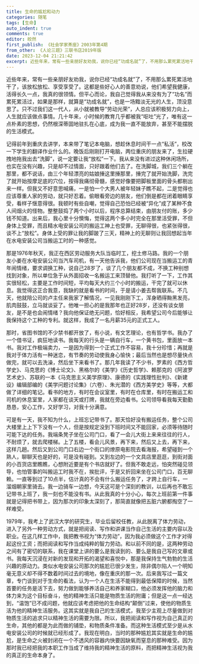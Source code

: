 ```yaml
---
title: 生命的尴尬和动力
categories: 随笔
tags: [生命]
auto_indent: true
comments: true
editor: 皎然
first_publish: 《社会学家茶座》2003年第4期
from_other: 《人论三题》三联书店2019年版
date: 2023-12-04 21:21:42
excerpt: 近些年来，常有一些亲朋好友劝我，说你已经“功成名就”了，不用那么累死累活地干了，该放松放松、享受享受了。这都是些好心人的善意劝说，他们希望我健康，活得长久一点，我真的很领情。但平心而论，我自己觉得我从来没有为了“功名”而累死累活过，如果是那样，就算是“功成名就”，也是一场黯淡无光的人生，顶没意思了。只不过我们这一代人，从小就被教导“劳动光荣”，人总应该积极努力向上，人生就应该做点事情。几十年来，小时候的教育几乎都被我“呕吐”光了，唯有这一点朴素的思想，仍然根深蒂固地驻扎在心底，成为我一直不能放弃，甚至不能摆脱的生活模式。
---
```

近些年来，常有一些亲朋好友劝我，说你已经“功成名就”了，不用那么累死累活地干了，该放松放松、享受享受了。这都是些好心人的善意劝说，他们希望我健康，活得长久一点，我真的很领情。但平心而论，我自己觉得我从来没有为了“功名”而累死累活过，如果是那样，就算是“功成名就”，也是一场黯淡无光的人生，顶没意思了。只不过我们这一代人，从小就被教导“劳动光荣”，人总应该积极努力向上，人生就应该做点事情。几十年来，小时候的教育几乎都被我“呕吐”光了，唯有这一点朴素的思想，仍然根深蒂固地驻扎在心底，成为我一直不能放弃，甚至不能摆脱的生活模式。

记得前年到重庆去讲学，本来带了笔记本电脑，想趁休息时间干一点“私活”，校改一下学生的翻译作业什么的。晚饭后刚刚打开电脑，两位重庆的朋友来了，生拉硬拽地拖我出去“洗脚”，说一定要让我“放松”一下。我从来没有进过这种休闲场所，也实在没有兴趣，只是却不过情面，只好跟着他们去了。在洗脚城，我们三个躺在那里，都不说话，由三个年轻漂亮的姑娘捶这里捶那里，捶完了就开始洗脚，洗完了就开始按摩足底的穴位，按得我痛彻骨髓，感觉好像要把脚板里面的骨头都剔出来一样。但我又不好意思喊痛，一是怕一个大男人被年轻妹子瞧不起，二是觉得也应该尊重人家的劳动，就只好忍着。偷眼看旁边的朋友，他们倒是都在闭着眼睛享受，看样子惬意得很。我顿时有些自嘲，觉得自己恐怕已经被“异化”成了某种不食人间烟火的怪物。整整鼓捣了两个小时以后，程序总算结束，由朋友付的账，多少钱不知道。出来后，我心里十分懊悔，觉得这两个多小时完全在那里活受罪，不但身体上受罪，而且精水电安装公司的搬运工神上也受罪，无聊得很，也紧张得很，谈不上“放松”。身体上受的罪让我的脚跛了三天，精神上的无聊则让我回想起当年在水电安装公司当搬运工时的一种感觉。

那是1976年秋天，我正在西区劳动服务大队当临时工，挖土修马路。我的一个朋友小姜在水电安装公司当汽车司机，有一天他告诉我，他们公司现在当搬运工的青年闹情绪，要求调换工种，说自己28岁了，谈了几个朋友都不成，不换工种别想找到对象，所以单位急于从外面招收一名搬运工来顶替他。我打听了一下，工作其实很轻松，主要是工作时间短，平均每天大约三个小时的搬运，干完了就可以休息。我觉得这正合我意，我缺的就是看书的时间，于是请小姜去帮我联系。不几天，他就陪公司的卢主任来我家了解情况，一见我刚刚下工，浑身晒得黝黑发亮，肌肉鼓鼓，立马就谈妥了。他唯一担心的是我那年也正好28岁，还没有谈女朋友，是不是也会闹情绪？我向他保证绝无问题，恰好相反，我希望公司今后能够让我保持这个工种的专利。就这样，我成了一名月薪35元的正式工人。

那时，省图书馆的不少禁书都开放了，有小说，有文艺理论，也有哲学书。我办了一个借书证，疯狂地读书。我每天的行头是一辆自行车，一个黄书包，里面放一本书。我对工作极端卖力，一是因为得到一个正式工作不容易，我十分珍惜；再就是我对于体力活有一种迷恋，有节奏的劳动使我身心愉快；最后当然也是想尽量快点做完，就可以去洗澡，然后坐下来看书了。那几年我读了不少书，罗素的《西方哲学史》、马克思的《博士论文》、黑格尔的《美学》《历史哲学》、赖那克的《阿波罗艺术史》、苏联的一本《马克思主义美学原理》、康德的《实践理性批判》、《新建设》编辑部编的《美学问题讨论集》（六卷）、朱光潜的《西方美学史》等等，大都做了详细的笔记。看书的地方，有时在会议室里，有时在仓库里，有时在搬运工和司机的休息室里，人家都在谈天或打牌，我就在旁边看书。公司领导看我每天勤勤恳恳，安心工作，又好学习，对我十分满意。

可是有一天，我不知为什么，上班忘记带书了。那天恰好没有搬运任务，整个公司大楼里上上下下没有一个人，但是按规定没到下班时间又不能回家，必须等待随时可能下达的任务。我端条凳子坐在公司门口，看了一会儿大街上来来往往的行人，不耐烦了，就去爬楼梯。上了五楼，看会儿风景，再下来，然后又上去，再下来，这样几趟。然后又到公司门口右边一个街口的燎原电影院去看海报，希望碰到一个熟人，聊聊天也是好的，可是没有碰到。又到左边的一个文具店里逛逛，到街对面的小百货店里瞧瞧，心想附近要是有个书店就好了。但我不敢走远，怕突然碰见领导，也怕管事的叫搬运工时我不在，挨批评，于是又折回来坐在公司门口，百无聊赖。一直等到过了10点半，估计真的不会有什么搬运任务了，才跨上自行车，一溜烟朝家里骑去。我一边骑车一边想，今天这可是个深刻的教训，以后再也不敢忘记带书上班了，我一刻也不能没有书。从此我真的十分小心，每次上班前第一件事就是记得把书带上，因为那次的印象太深刻了，那简直就像把五脏六腑都掏空了一样难受。

1979年，我考上了武汉大学的研究生，毕业后留校任教，从此脱离了体力劳动，进入了另外一种劳动方式，就是把阅读、写作和讲课当作自己生活的主要内容以及职业。在这几样工作中，我把教书视为“体力劳动”，因为我必须做这个工作才对得起这份工资；而把阅读和写作当成纯粹的智力劳动。和以前不同的是，这两种劳动之间有了密切的联系，我在课堂上讲的要么是我读到的、要么是我自己写的文章或书。我每天沉浸在对新的发现和开拓的渴望和喜悦中，那是我保持生气勃勃的生活兴趣的原动力。类似水电安装公司那次的尴尬已很少发生，除非偶尔陷人一个明知毫无意义却不得不数着时间过去的境地，像在重庆的那一次。后来我写过一篇文章，专门谈到对于生命的看法，认为一个人在生活不能得到最低保障的时候，当然首要的任务是活下去，努力做到能够养活自己和养家糊口，他必须发挥他的脑力和体力来为这个目标奋斗，他的精神生活只能是物质生活的附庸；但是这一点一经达到，“温饱”已不成问题，他就应该考虑把他的生命结构“颠倒”过来，使他的物质生活为他的精神生活服务。这其实就是我自己的生活模式，我至少主观上尽量做到对物质生活的追求只以精神生活的需要为限。所以，我把阅读和写作视为自己真正的生命，其他的都是为此而做的铺垫，和物质条件准备。而这种生活模式至少是从水电安装公司的时候就已经形成了。我现在明白，当时的那种尴尬其实就是生命的尴尬，是生命之火被封闭在一个不透风的容器内快要因缺氧而窒息的那种难受。因为那时我已经把我的本职工作当成了维持我的精神生活的原料，而把精神生活视为我的真正的生命本身了。
